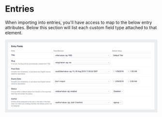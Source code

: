 # Entries

When importing into entries, you'll have access to map to the below entry attributes. Below this section will list each custom field type attached to that element.

![Entry](/docs/screenshots/entry.png)
